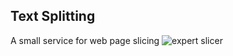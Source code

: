 ## Text Splitting

A small service for web page slicing
![expert slicer](http://www.clipartkid.com/images/371/ninja-sword-clipart-ninja-with-sword-CQDjtm-clipart.png)
